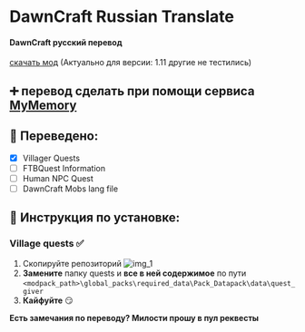 # DawnCraft Russian Translate
#### DawnCraft русский перевод
[скачать мод](https://www.curseforge.com/minecraft/modpacks/dawn-craft)
(Актуально для версии: 1.11 другие не тестились)
## :heavy_plus_sign: перевод сделать при помощи сервиса [MyMemory](https://mymemory.translated.net/)

## :gem: Переведено:
- [X] Villager Quests
- [ ] FTBQuest Information 
- [ ] Human NPC Quest
- [ ] DawnCraft Mobs lang file
## :hammer: Инструкция по установке:
### Village quests :white_check_mark:
1) Скопируйте репозиторий ![img_1](https://i.imgur.com/5iIuDJ4.png)
2) **Замените** папку quests и **все в ней содержимое** по пути `<modpack_path>\global_packs\required_data\Pack_Datapack\data\quest_giver`
3) **Кайфуйте** :smirk:



**Есть замечания по переводу? Милости прошу в пул реквесты**